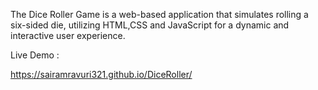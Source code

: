 The Dice Roller Game is a web-based application that simulates rolling a six-sided die, utilizing HTML,CSS and JavaScript for a dynamic and interactive user experience.


Live Demo :

https://sairamravuri321.github.io/DiceRoller/
